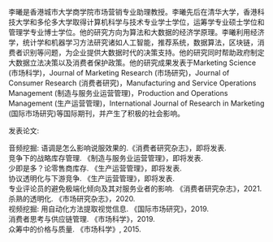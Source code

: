 李曦是香港城市大学商学院市场营销专业助理教授。李曦先后在清华大学，香港科技大学和多伦多大学取得计算机科学与技术专业学士学位，运筹学专业硕士学位和管理学专业博士学位。他的研究方向为算法和大数据的经济学原理。李曦利用经济学，统计学和机器学习方法研究诸如人工智能，推荐系统，数据算法，区块链，消费者识别等问题，为企业提供大数据时代的决策支持。他的研究同时帮助政府制定大数据立法决策以及消费者保护政策。他的研究成果发表于Marketing Science (市场科学)，Journal of Marketing Research (市场研究)，Journal of Consumer Research (消费者研究)，Manufacturing and Service Operations Management (制造与服务业运营管理)，Production and Operations Management (生产运营管理)，International Journal of Research in Marketing (国际市场研究)等国际期刊，并产生了积极的社会影响。    

发表论文:

音频挖掘: 语调是怎么影响说服效果的.《消费者研究杂志》，即将发表.    
竞争下的战略库存管理. 《制造与服务业运营管理》，即将发表.    
少即是多？论零售商库存. 《生产运营管理》，即将发表.    
协议透明化与下游竞争. 《生产运营管理》，即将发表.    
专业评论员的避免极端化倾向及其对服务业者的影响. 《消费者研究杂志》，2021.    
杀熟的透明化. 《市场研究杂志》，2020.    
视频挖掘: 用自动化方法提取视觉信息. 《国际市场研究》，2019.    
消费者思考与供应链管理. 《市场科学》，2019.    
众筹中的价格与质量. 《市场科学》, 2015.    


